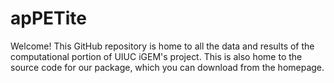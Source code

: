 # apPETite
Welcome! This GitHub repository is home to all the data and results of the computational portion of UIUC iGEM's project. This is also home to the source code for our package, which you can download from the homepage.
